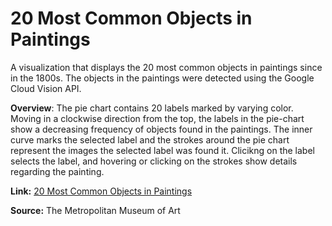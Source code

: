 # 20 Most Common Objects in Paintings

A visualization that displays the 20 most common objects in paintings since in the 1800s. The objects in the paintings were detected using the Google Cloud Vision API.

**Overview**: The pie chart contains 20 labels marked by varying color. Moving in a clockwise direction from the top, the labels in the pie-chart show a decreasing frequency of objects found in the paintings. The inner curve marks the selected label and the strokes around the pie chart represent the images the selected label was found it. Clicikng on the label selects the label, and hovering or clicking on the strokes show details regarding the painting.

**Link:** [20 Most Common Objects in Paintings](https://aishwaryamsk.github.io/top20ObjectsInPaintings/the_met.html) 

**Source:** The Metropolitan Museum of Art
